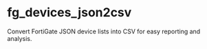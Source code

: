 # fg_devices_json2csv
Convert FortiGate JSON device lists into CSV for easy reporting and analysis.
